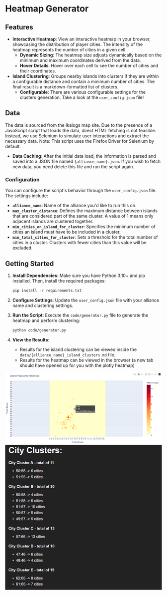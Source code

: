 # Heatmap Generator

## Features

- **Interactive Heatmap**: View an interactive heatmap in your browser, showcasing the distribution of player cities.
  The intensity of the heatmap represents the number of cities in a given cell.
    - **Dynamic Sizing**: The heatmap size adjusts dynamically based on the minimum and maximum coordinates derived from
      the data.
    - **Hover Details**: Hover over each cell to see the number of cities and their coordinates.
- **Island Clustering**: Groups nearby islands into clusters if they are within a configurable distance and contain a
  minimum number of
  cities. The final result is a markdown-formatted list of clusters.
    - **Configurable**: There are various configurable settings for the clusters generation. Take a look at
      the `user_config.json` file!

## Data

The data is sourced from the Ikalogs map site. Due to the presence of a JavaScript script that loads the data, direct
HTML fetching is not feasible. Instead, we use Selenium to simulate user interactions and extract the necessary data.
Note: This script uses the Firefox Driver for Selenium by default.

- **Data Caching**: After the initial data load, the information is parsed and saved into a JSON file
  named `{alliance_name}.json`. If you wish to fetch new data, you need delete this file and run the script again.

### Configuration

You can configure the script's behavior through the `user_config.json` file. The settings include:

- **`alliance_name`**: Name of the alliance you'd like to run this on.
- **`max_cluster_distance`**: Defines the maximum distance between islands that are considered part of the same cluster.
  A value of 1 means only adjacent islands are clustered together.
- **`min_cities_on_island_for_cluster`**: Specifies the minimum number of cities an island must have to be included in a
  cluster.
- **`min_total_cities_for_cluster`**: Sets a threshold for the total number of cities in a cluster. Clusters with fewer
  cities than this value will be excluded.

## Getting Started

1. **Install Dependencies**:
   Make sure you have Python 3.10+ and pip installed. Then, install the required packages:
   ```bash
   pip install -r requirements.txt
   ```


2. **Configure Settings**:
   Update the `user_config.json` file with your alliance name and clustering settings.


3. **Run the Script**:
   Execute the `code/generator.py` file to generate the heatmap and perform clustering:
   ```bash
   python code/generator.py
   ```

4. **View the Results**:
   - Results for the island clustering can be viewed inside the `data/{alliance_name}_island_clusters.md` file.
   - Results for the heatmap can be viewed in the browser (a new tab should have opened up for you with the plotly heatmap)

![Heatmap Example](readme_images/heatmap_example.png)
![City Clusters Example](readme_images/city_clusters_example.png)
